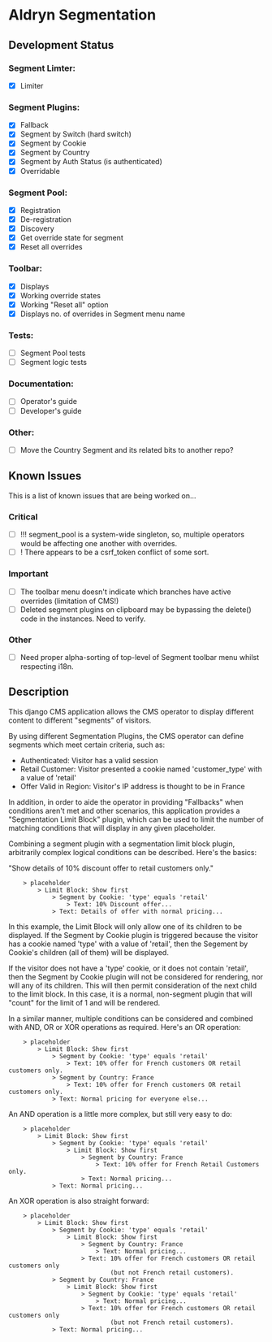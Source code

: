 Aldryn Segmentation
===================

Development Status
------------------

### Segment Limter:
- [x] Limiter

### Segment Plugins:
- [x] Fallback
- [x] Segment by Switch (hard switch)
- [x] Segment by Cookie
- [x] Segment by Country
- [x] Segment by Auth Status (is authenticated)
- [x] Overridable

### Segment Pool:
- [x] Registration
- [x] De-registration
- [x] Discovery
- [x] Get override state for segment
- [x] Reset all overrides

### Toolbar:
- [x] Displays
- [x] Working override states
- [x] Working "Reset all" option
- [x] Displays no. of overrides in Segment menu name

### Tests:
- [ ] Segment Pool tests
- [ ] Segment logic tests

### Documentation:
- [ ] Operator's guide
- [ ] Developer's guide

### Other:
- [ ] Move the Country Segment and its related bits to another repo?


Known Issues
------------

This is a list of known issues that are being worked on...

### Critical
- [ ] !!! segment_pool is a system-wide singleton, so, multiple operators
      would be affecting one another with overrides.
- [ ] ! There appears to be a csrf_token conflict of some sort.

### Important
- [ ] The toolbar menu doesn't indicate which branches have active overrides
      (limitation of CMS!)
- [ ] Deleted segment plugins on clipboard may be bypassing the delete() code
      in the instances. Need to verify.

### Other
- [ ] Need proper alpha-sorting of top-level of Segment toolbar menu whilst
      respecting i18n.



Description
-----------

This django CMS application allows the CMS operator to display different
content to different "segments" of visitors.

By using different Segmentation Plugins, the CMS operator can define segments
which meet certain criteria, such as:

* Authenticated: Visitor has a valid session
* Retail Customer: Visitor presented a cookie named 'customer_type' with a
  value of 'retail'
* Offer Valid in Region: Visitor's IP address is thought to be in France

In addition, in order to aide the operator in providing "Fallbacks" when
conditions aren't met and other scenarios, this application provides a
"Segmentation Limit Block" plugin, which can be used to limit the number of
matching conditions that will display in any given placeholder.

Combining a segment plugin with a segmentation limit block plugin, arbitrarily
complex logical conditions can be described. Here's the basics:

"Show details of 10% discount offer to retail customers only."

````
	> placeholder
		> Limit Block: Show first
			> Segment by Cookie: 'type' equals 'retail'
				> Text: 10% Discount offer...
			> Text: Details of offer with normal pricing...
````

In this example, the Limit Block will only allow one of its children to be
displayed. If the Segment by Cookie plugin is triggered because the visitor
has a cookie named 'type' with a value of 'retail', then the Segement by
Cookie's children (all of them) will be displayed.

If the visitor does not have a 'type' cookie, or it does not contain 'retail',
then the Segment by Cookie plugin will not be considered for rendering, nor
will any of its children. This will then permit consideration of the next
child to the limit block. In this case, it is a normal, non-segment plugin
that will "count" for the limit of 1 and will be rendered.

In a similar manner, multiple conditions can be considered and combined with
AND, OR or XOR operations as required. Here's an OR operation:

````
	> placeholder
		> Limit Block: Show first
			> Segment by Cookie: 'type' equals 'retail'
				> Text: 10% offer for French customers OR retail customers only.
			> Segment by Country: France
				> Text: 10% offer for French customers OR retail customers only.
			> Text: Normal pricing for everyone else...
````

An AND operation is a little more complex, but still very easy to do:

````
	> placeholder
		> Limit Block: Show first
			> Segment by Cookie: 'type' equals 'retail'
				> Limit Block: Show first
					> Segment by Country: France
						> Text: 10% offer for French Retail Customers only.
					> Text: Normal pricing...
			> Text: Normal pricing...
````

An XOR operation is also straight forward:

````
	> placeholder
		> Limit Block: Show first
			> Segment by Cookie: 'type' equals 'retail'
				> Limit Block: Show first
					> Segment by Country: France
						> Text: Normal pricing...
					> Text: 10% offer for French customers OR retail customers only
					        (but not French retail customers).
			> Segment by Country: France
				> Limit Block: Show first
					> Segment by Cookie: 'type' equals 'retail'
						> Text: Normal pricing...
					> Text: 10% offer for French customers OR retail customers only
					        (but not French retail customers).
			> Text: Normal pricing...
````
